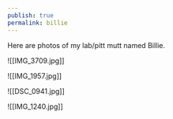 ```yaml
---
publish: true
permalink: billie
---
```


Here are photos of my lab/pitt mutt named Billie.

![[IMG_3709.jpg]]

![[IMG_1957.jpg]]

![[DSC_0941.jpg]]

![[IMG_1240.jpg]]